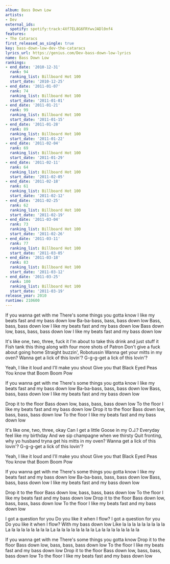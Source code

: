 ```yaml
---
album: Bass Down Low
artists:
- Dev
external_ids:
  spotify: spotify:track:4Xf7EL8G6FRYwvJADl0nf4
features:
- The Cataracs
first_released_as_single: true
key: bass-down-low-dev-the-cataracs
lyrics_url: https://genius.com/Dev-bass-down-low-lyrics
name: Bass Down Low
rankings:
- end_date: '2010-12-31'
  rank: 94
  ranking_list: Billboard Hot 100
  start_date: '2010-12-25'
- end_date: '2011-01-07'
  rank: 74
  ranking_list: Billboard Hot 100
  start_date: '2011-01-01'
- end_date: '2011-01-21'
  rank: 99
  ranking_list: Billboard Hot 100
  start_date: '2011-01-15'
- end_date: '2011-01-28'
  rank: 89
  ranking_list: Billboard Hot 100
  start_date: '2011-01-22'
- end_date: '2011-02-04'
  rank: 69
  ranking_list: Billboard Hot 100
  start_date: '2011-01-29'
- end_date: '2011-02-11'
  rank: 64
  ranking_list: Billboard Hot 100
  start_date: '2011-02-05'
- end_date: '2011-02-18'
  rank: 61
  ranking_list: Billboard Hot 100
  start_date: '2011-02-12'
- end_date: '2011-02-25'
  rank: 62
  ranking_list: Billboard Hot 100
  start_date: '2011-02-19'
- end_date: '2011-03-04'
  rank: 73
  ranking_list: Billboard Hot 100
  start_date: '2011-02-26'
- end_date: '2011-03-11'
  rank: 77
  ranking_list: Billboard Hot 100
  start_date: '2011-03-05'
- end_date: '2011-03-18'
  rank: 83
  ranking_list: Billboard Hot 100
  start_date: '2011-03-12'
- end_date: '2011-03-25'
  rank: 100
  ranking_list: Billboard Hot 100
  start_date: '2011-03-19'
release_year: 2010
runtime: 210600
---
```

If you wanna get with me
There's some things you gotta know
I like my beats fast and my bass down low
Ba-ba-bass, bass, bass down low
Bass, bass, bass down low
I like my beats fast and my bass down low
Bass down low, bass, bass, bass down low
I like my beats fast and my bass down low


It's like one, two, three, fuck it
I'm about to take this drink and just stuff it
Fish tank this thing along with four more shots of Patron
Don't give a fuck about going home
Straight buzzin', Robotussin
Wanna get your mitts in my oven?
Wanna get a lick of this lovin'?
G-g-g-get a lick of this lovin'?


Yeah, I like it loud and I'll make you shout
Give you that Black Eyed Peas
You know that Boom Boom Pow


If you wanna get with me
There's some things you gotta know
I like my beats fast and my bass down low
Ba-ba-bass, bass, bass down low
Bass, bass, bass down low
I like my beats fast and my bass down low


Drop it to the floor
Bass down low, bass, bass, bass down low
To the floor
I like my beats fast and my bass down low
Drop it to the floor
Bass down low, bass, bass, bass down low
To the floor
I like my beats fast and my bass down low


It's like one, two, three, okay
Can I get a little Goose in my O.J.?
Everyday feel like my birthday
And we sip champagne when we thirsty
Quit fronting, why yo husband tryna get his mitts in my oven?
Wanna get a lick of this lovin'?
G-g-g-get a lick of this lovin'?


Yeah, I like it loud and I'll make you shout
Give you that Black Eyed Peas
You know that Boom Boom Pow


If you wanna get with me
There's some things you gotta know
I like my beats fast and my bass down low
Ba-ba-bass, bass, bass down low
Bass, bass, bass down low
I like my beats fast and my bass down low


Drop it to the floor
Bass down low, bass, bass, bass down low
To the floor
I like my beats fast and my bass down low
Drop it to the floor
Bass down low, bass, bass, bass down low
To the floor
I like my beats fast and my bass down low


I got a question for you
Do you like it when I flow?
I got a question for you
Do you like it when I flow?
With my bass down low
Like la la la la la la la la la
La la la la la la la la la
La la la la la la la la la
La la la la la la la la la


If you wanna get with me
There's some things you gotta know
Drop it to the floor
Bass down low, bass, bass, bass down low
To the floor
I like my beats fast and my bass down low
Drop it to the floor
Bass down low, bass, bass, bass down low
To the floor
I like my beats fast and my bass down low
